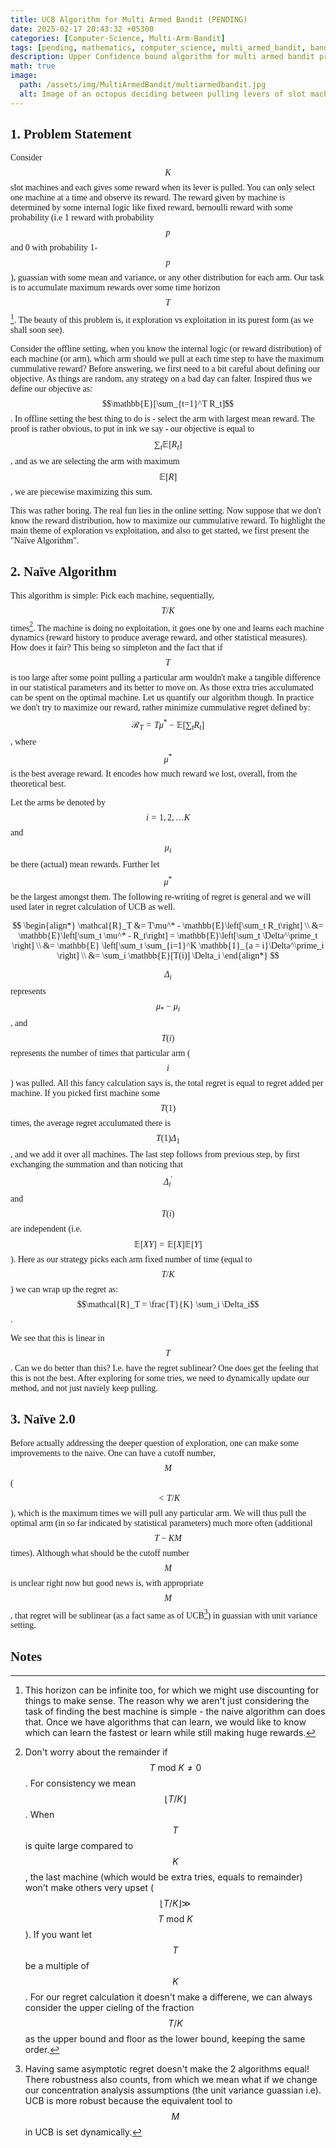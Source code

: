 ```yaml
---
title: UCB Algorithm for Multi Armed Bandit (PENDING)
date: 2025-02-17 20:43:32 +05300
categories: [Computer-Science, Multi-Arm-Bandit]
tags: [pending, mathematics, computer_science, multi_armed_bandit, bandit, algorithm, ucb]     # TAG names should always be lowercase
description: Upper Confidence bound algorithm for multi armed bandit problem. We also derive its regret bounds and show that is sublinear and thus better than naive algorithms.
math: true
image:
  path: /assets/img/MultiArmedBandit/multiarmedbandit.jpg
  alt: Image of an octopus deciding between pulling levers of slot machines.
---
```


<div class="custom" markdown="1" style="font-family: Verdana">

## 1. Problem Statement

Consider $$K$$ slot machines and each gives some reward when its lever is pulled. You can only select one machine at a time and observe its reward. The reward given by machine is determined by some internal logic like fixed reward, bernoulli reward with some probability (i.e 1 reward with probability $$p$$ and 0 with probability 1-$$p$$), guassian with some mean and variance, or any other distribution for each arm. Our task is to accumulate maximum rewards over some time horizon $$T$$[^1]. The beauty of this problem is, it exploration vs exploitation in its purest form (as we shall soon see).

Consider the offline setting, when you know the internal logic (or reward distribution) of each machine (or arm), which arm should we pull at each time step to have the maximum cummulative reward? Before answering, we first need to a bit careful about defining our objective. As things are random, any strategy on a bad day can falter. Inspired thus we define our objective as: $$\mathbb{E}[\sum_{t=1}^T R_t]$$. In offline setting the best thing to do is - select the arm with largest mean reward. The proof is rather obvious, to put in ink we say - our objective is equal to $$\sum_t \mathbb{E}[R_t]$$, and as we are selecting the arm with maximum $$\mathbb{E}[R]$$, we are piecewise maximizing this sum.

This was rather boring. The real fun lies in the online setting. Now suppose that we don't know the reward distribution, how to maximize our cummulative reward. To highlight the main theme of exploration vs exploitation, and also to get started, we first present the "Naïve Algorithm".

## 2. Naïve Algorithm

This algorithm is simple: Pick each machine, sequentially, $$T/K$$ times[^2]. The machine is doing no exploitation, it goes one by one and learns each machine dynamics (reward history to produce average reward, and other statistical measures). How does it fair? This being so simpleton and the fact that if $$T$$ is too large after some point pulling a particular arm wouldn't make a tangible difference in our statistical parameters and its better to move on. As those extra tries acculumated can be spent on the optimal machine. Let us quantify our algorithm though. In practice we don't try to maximize our reward, rather minimize cummulative regret defined by: $$\mathcal{R}_T = T\mu^* - \mathbb{E}[\sum_t R_t]$$, where $$\mu^*$$ is the best average reward. It encodes how much reward we lost, overall, from the theoretical best. 

Let the arms be denoted by $$i = 1, 2, \dots K$$ and $$\mu_i$$ be there (actual) mean rewards. Further let $$\mu^*$$ be the largest amongst them. The following re-writing of regret is general and we will used later in regret calculation of UCB as well.

$$
\begin{align*}
    \mathcal{R}_T &= T\mu^* - \mathbb{E}\left[\sum_t R_t\right] \\
                  &= \mathbb{E}\left[\sum_t \mu^* - R_t\right]  = \mathbb{E}\left[\sum_t \Delta^\prime_t \right] \\
                  &= \mathbb{E} \left[\sum_t \sum_{i=1}^K \mathbb{1}_{a = i}\Delta^\prime_i \right] \\
                  &= \sum_i \mathbb{E}[T(i)] \Delta_i
\end{align*}
$$

$$\Delta_i$$ represents $$\mu_* - \mu_i$$, and $$T(i)$$ represents the number of times that particular arm ($$i$$) was pulled. All this fancy calculation says is, the total regret is equal to regret added per machine. If you picked first machine some $$T(1)$$ times, the average regret acculumated there is $$T(1)\Delta_1$$, and we add it over all machines. The last step follows from previous step, by first exchanging the summation and than noticing that $$\Delta^\prime_i$$ and $$T(i)$$ are independent (i.e. $$\mathbb{E}[XY] = \mathbb{E}[X]\mathbb{E}[Y]$$). Here as our strategy picks each arm fixed number of time (equal to $$T/K$$) we can wrap up the regret as: $$\mathcal{R}_T = \frac{T}{K} \sum_i \Delta_i$$.

We see that this is linear in $$T$$. Can we do better than this? I.e. have the regret sublinear? One does get the feeling that this is not the best. After exploring for some tries, we need to dynamically update our method, and not just naviely keep pulling.

## 3. Naïve 2.0

Before actually addressing the deeper question of exploration, one can make some improvements to the naive. One can have a cutoff number, $$M$$ ($$\lt T/K$$), which is the maximum times we will pull any particular arm. We will thus pull the optimal arm (in so far indicated by statistical parameters) much more often (additional $$T - KM$$ times). Although what should be the cutoff number $$M$$ is unclear right now but good news is, with appropriate $$M$$, that regret will be sublinear (as a fact same as of UCB[^3]) in guassian with unit variance setting.

## Notes

[^1]: This horizon can be infinite too, for which we might use discounting for things to make sense. The reason why we aren't just considering the task of finding the best machine is simple - the naive algorithm can does that. Once we have algorithms that can learn, we would like to know which can learn the fastest or learn while still making huge rewards.

[^2]: Don't worry about the remainder if $$T \text{ mod } K \neq 0$$. For consistency we mean $$\lfloor T/K \rfloor$$. When $$T$$ is quite large compared to $$K$$, the last machine (which would be extra tries, equals to remainder) won't make others very upset ($$\lfloor T/K \rfloor \gg$$ $$T \text{ mod } K$$). If you want let $$T$$ be a multiple of $$K$$. For our regret calculation it doesn't make a differene, we can always consider the upper cieling of the fraction $$T/K$$ as the upper bound and floor as the lower bound, keeping the same order.

[^3]: Having same asymptotic regret doesn't make the 2 algorithms equal! There robustness also counts, from which we mean what if we change our concentration analysis assumptions (the unit variance guassian i.e). UCB is more robust because the equivalent tool to $$M$$ in UCB is set dynamically.

</div>

